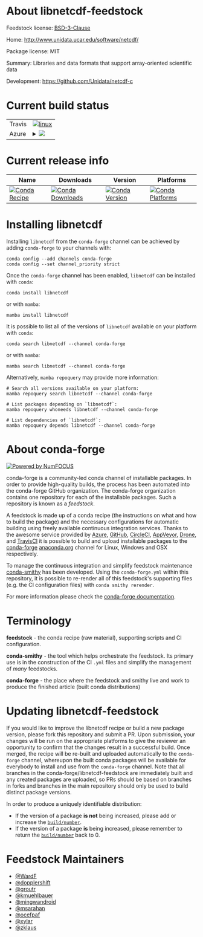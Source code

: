 About libnetcdf-feedstock
=========================

Feedstock license: [BSD-3-Clause](https://github.com/conda-forge/libnetcdf-feedstock/blob/main/LICENSE.txt)

Home: http://www.unidata.ucar.edu/software/netcdf/

Package license: MIT

Summary: Libraries and data formats that support array-oriented scientific data

Development: https://github.com/Unidata/netcdf-c

Current build status
====================


<table><tr>
    <td>Travis</td>
    <td>
      <a href="https://app.travis-ci.com/conda-forge/libnetcdf-feedstock">
        <img alt="linux" src="https://img.shields.io/travis/com/conda-forge/libnetcdf-feedstock/main.svg?label=Linux">
      </a>
    </td>
  </tr>
    
  <tr>
    <td>Azure</td>
    <td>
      <details>
        <summary>
          <a href="https://dev.azure.com/conda-forge/feedstock-builds/_build/latest?definitionId=556&branchName=main">
            <img src="https://dev.azure.com/conda-forge/feedstock-builds/_apis/build/status/libnetcdf-feedstock?branchName=main">
          </a>
        </summary>
        <table>
          <thead><tr><th>Variant</th><th>Status</th></tr></thead>
          <tbody><tr>
              <td>linux_64_mpimpich</td>
              <td>
                <a href="https://dev.azure.com/conda-forge/feedstock-builds/_build/latest?definitionId=556&branchName=main">
                  <img src="https://dev.azure.com/conda-forge/feedstock-builds/_apis/build/status/libnetcdf-feedstock?branchName=main&jobName=linux&configuration=linux%20linux_64_mpimpich" alt="variant">
                </a>
              </td>
            </tr><tr>
              <td>linux_64_mpinompi</td>
              <td>
                <a href="https://dev.azure.com/conda-forge/feedstock-builds/_build/latest?definitionId=556&branchName=main">
                  <img src="https://dev.azure.com/conda-forge/feedstock-builds/_apis/build/status/libnetcdf-feedstock?branchName=main&jobName=linux&configuration=linux%20linux_64_mpinompi" alt="variant">
                </a>
              </td>
            </tr><tr>
              <td>linux_64_mpiopenmpi</td>
              <td>
                <a href="https://dev.azure.com/conda-forge/feedstock-builds/_build/latest?definitionId=556&branchName=main">
                  <img src="https://dev.azure.com/conda-forge/feedstock-builds/_apis/build/status/libnetcdf-feedstock?branchName=main&jobName=linux&configuration=linux%20linux_64_mpiopenmpi" alt="variant">
                </a>
              </td>
            </tr><tr>
              <td>linux_aarch64_mpimpich</td>
              <td>
                <a href="https://dev.azure.com/conda-forge/feedstock-builds/_build/latest?definitionId=556&branchName=main">
                  <img src="https://dev.azure.com/conda-forge/feedstock-builds/_apis/build/status/libnetcdf-feedstock?branchName=main&jobName=linux&configuration=linux%20linux_aarch64_mpimpich" alt="variant">
                </a>
              </td>
            </tr><tr>
              <td>linux_aarch64_mpinompi</td>
              <td>
                <a href="https://dev.azure.com/conda-forge/feedstock-builds/_build/latest?definitionId=556&branchName=main">
                  <img src="https://dev.azure.com/conda-forge/feedstock-builds/_apis/build/status/libnetcdf-feedstock?branchName=main&jobName=linux&configuration=linux%20linux_aarch64_mpinompi" alt="variant">
                </a>
              </td>
            </tr><tr>
              <td>linux_aarch64_mpiopenmpi</td>
              <td>
                <a href="https://dev.azure.com/conda-forge/feedstock-builds/_build/latest?definitionId=556&branchName=main">
                  <img src="https://dev.azure.com/conda-forge/feedstock-builds/_apis/build/status/libnetcdf-feedstock?branchName=main&jobName=linux&configuration=linux%20linux_aarch64_mpiopenmpi" alt="variant">
                </a>
              </td>
            </tr><tr>
              <td>linux_ppc64le_mpimpich</td>
              <td>
                <a href="https://dev.azure.com/conda-forge/feedstock-builds/_build/latest?definitionId=556&branchName=main">
                  <img src="https://dev.azure.com/conda-forge/feedstock-builds/_apis/build/status/libnetcdf-feedstock?branchName=main&jobName=linux&configuration=linux%20linux_ppc64le_mpimpich" alt="variant">
                </a>
              </td>
            </tr><tr>
              <td>linux_ppc64le_mpinompi</td>
              <td>
                <a href="https://dev.azure.com/conda-forge/feedstock-builds/_build/latest?definitionId=556&branchName=main">
                  <img src="https://dev.azure.com/conda-forge/feedstock-builds/_apis/build/status/libnetcdf-feedstock?branchName=main&jobName=linux&configuration=linux%20linux_ppc64le_mpinompi" alt="variant">
                </a>
              </td>
            </tr><tr>
              <td>linux_ppc64le_mpiopenmpi</td>
              <td>
                <a href="https://dev.azure.com/conda-forge/feedstock-builds/_build/latest?definitionId=556&branchName=main">
                  <img src="https://dev.azure.com/conda-forge/feedstock-builds/_apis/build/status/libnetcdf-feedstock?branchName=main&jobName=linux&configuration=linux%20linux_ppc64le_mpiopenmpi" alt="variant">
                </a>
              </td>
            </tr><tr>
              <td>osx_64_mpimpich</td>
              <td>
                <a href="https://dev.azure.com/conda-forge/feedstock-builds/_build/latest?definitionId=556&branchName=main">
                  <img src="https://dev.azure.com/conda-forge/feedstock-builds/_apis/build/status/libnetcdf-feedstock?branchName=main&jobName=osx&configuration=osx%20osx_64_mpimpich" alt="variant">
                </a>
              </td>
            </tr><tr>
              <td>osx_64_mpinompi</td>
              <td>
                <a href="https://dev.azure.com/conda-forge/feedstock-builds/_build/latest?definitionId=556&branchName=main">
                  <img src="https://dev.azure.com/conda-forge/feedstock-builds/_apis/build/status/libnetcdf-feedstock?branchName=main&jobName=osx&configuration=osx%20osx_64_mpinompi" alt="variant">
                </a>
              </td>
            </tr><tr>
              <td>osx_64_mpiopenmpi</td>
              <td>
                <a href="https://dev.azure.com/conda-forge/feedstock-builds/_build/latest?definitionId=556&branchName=main">
                  <img src="https://dev.azure.com/conda-forge/feedstock-builds/_apis/build/status/libnetcdf-feedstock?branchName=main&jobName=osx&configuration=osx%20osx_64_mpiopenmpi" alt="variant">
                </a>
              </td>
            </tr><tr>
              <td>osx_arm64_mpimpich</td>
              <td>
                <a href="https://dev.azure.com/conda-forge/feedstock-builds/_build/latest?definitionId=556&branchName=main">
                  <img src="https://dev.azure.com/conda-forge/feedstock-builds/_apis/build/status/libnetcdf-feedstock?branchName=main&jobName=osx&configuration=osx%20osx_arm64_mpimpich" alt="variant">
                </a>
              </td>
            </tr><tr>
              <td>osx_arm64_mpinompi</td>
              <td>
                <a href="https://dev.azure.com/conda-forge/feedstock-builds/_build/latest?definitionId=556&branchName=main">
                  <img src="https://dev.azure.com/conda-forge/feedstock-builds/_apis/build/status/libnetcdf-feedstock?branchName=main&jobName=osx&configuration=osx%20osx_arm64_mpinompi" alt="variant">
                </a>
              </td>
            </tr><tr>
              <td>osx_arm64_mpiopenmpi</td>
              <td>
                <a href="https://dev.azure.com/conda-forge/feedstock-builds/_build/latest?definitionId=556&branchName=main">
                  <img src="https://dev.azure.com/conda-forge/feedstock-builds/_apis/build/status/libnetcdf-feedstock?branchName=main&jobName=osx&configuration=osx%20osx_arm64_mpiopenmpi" alt="variant">
                </a>
              </td>
            </tr><tr>
              <td>win_64</td>
              <td>
                <a href="https://dev.azure.com/conda-forge/feedstock-builds/_build/latest?definitionId=556&branchName=main">
                  <img src="https://dev.azure.com/conda-forge/feedstock-builds/_apis/build/status/libnetcdf-feedstock?branchName=main&jobName=win&configuration=win%20win_64_" alt="variant">
                </a>
              </td>
            </tr>
          </tbody>
        </table>
      </details>
    </td>
  </tr>
</table>

Current release info
====================

| Name | Downloads | Version | Platforms |
| --- | --- | --- | --- |
| [![Conda Recipe](https://img.shields.io/badge/recipe-libnetcdf-green.svg)](https://anaconda.org/conda-forge/libnetcdf) | [![Conda Downloads](https://img.shields.io/conda/dn/conda-forge/libnetcdf.svg)](https://anaconda.org/conda-forge/libnetcdf) | [![Conda Version](https://img.shields.io/conda/vn/conda-forge/libnetcdf.svg)](https://anaconda.org/conda-forge/libnetcdf) | [![Conda Platforms](https://img.shields.io/conda/pn/conda-forge/libnetcdf.svg)](https://anaconda.org/conda-forge/libnetcdf) |

Installing libnetcdf
====================

Installing `libnetcdf` from the `conda-forge` channel can be achieved by adding `conda-forge` to your channels with:

```
conda config --add channels conda-forge
conda config --set channel_priority strict
```

Once the `conda-forge` channel has been enabled, `libnetcdf` can be installed with `conda`:

```
conda install libnetcdf
```

or with `mamba`:

```
mamba install libnetcdf
```

It is possible to list all of the versions of `libnetcdf` available on your platform with `conda`:

```
conda search libnetcdf --channel conda-forge
```

or with `mamba`:

```
mamba search libnetcdf --channel conda-forge
```

Alternatively, `mamba repoquery` may provide more information:

```
# Search all versions available on your platform:
mamba repoquery search libnetcdf --channel conda-forge

# List packages depending on `libnetcdf`:
mamba repoquery whoneeds libnetcdf --channel conda-forge

# List dependencies of `libnetcdf`:
mamba repoquery depends libnetcdf --channel conda-forge
```


About conda-forge
=================

[![Powered by
NumFOCUS](https://img.shields.io/badge/powered%20by-NumFOCUS-orange.svg?style=flat&colorA=E1523D&colorB=007D8A)](https://numfocus.org)

conda-forge is a community-led conda channel of installable packages.
In order to provide high-quality builds, the process has been automated into the
conda-forge GitHub organization. The conda-forge organization contains one repository
for each of the installable packages. Such a repository is known as a *feedstock*.

A feedstock is made up of a conda recipe (the instructions on what and how to build
the package) and the necessary configurations for automatic building using freely
available continuous integration services. Thanks to the awesome service provided by
[Azure](https://azure.microsoft.com/en-us/services/devops/), [GitHub](https://github.com/),
[CircleCI](https://circleci.com/), [AppVeyor](https://www.appveyor.com/),
[Drone](https://cloud.drone.io/welcome), and [TravisCI](https://travis-ci.com/)
it is possible to build and upload installable packages to the
[conda-forge](https://anaconda.org/conda-forge) [anaconda.org](https://anaconda.org/)
channel for Linux, Windows and OSX respectively.

To manage the continuous integration and simplify feedstock maintenance
[conda-smithy](https://github.com/conda-forge/conda-smithy) has been developed.
Using the ``conda-forge.yml`` within this repository, it is possible to re-render all of
this feedstock's supporting files (e.g. the CI configuration files) with ``conda smithy rerender``.

For more information please check the [conda-forge documentation](https://conda-forge.org/docs/).

Terminology
===========

**feedstock** - the conda recipe (raw material), supporting scripts and CI configuration.

**conda-smithy** - the tool which helps orchestrate the feedstock.
                   Its primary use is in the construction of the CI ``.yml`` files
                   and simplify the management of *many* feedstocks.

**conda-forge** - the place where the feedstock and smithy live and work to
                  produce the finished article (built conda distributions)


Updating libnetcdf-feedstock
============================

If you would like to improve the libnetcdf recipe or build a new
package version, please fork this repository and submit a PR. Upon submission,
your changes will be run on the appropriate platforms to give the reviewer an
opportunity to confirm that the changes result in a successful build. Once
merged, the recipe will be re-built and uploaded automatically to the
`conda-forge` channel, whereupon the built conda packages will be available for
everybody to install and use from the `conda-forge` channel.
Note that all branches in the conda-forge/libnetcdf-feedstock are
immediately built and any created packages are uploaded, so PRs should be based
on branches in forks and branches in the main repository should only be used to
build distinct package versions.

In order to produce a uniquely identifiable distribution:
 * If the version of a package **is not** being increased, please add or increase
   the [``build/number``](https://docs.conda.io/projects/conda-build/en/latest/resources/define-metadata.html#build-number-and-string).
 * If the version of a package **is** being increased, please remember to return
   the [``build/number``](https://docs.conda.io/projects/conda-build/en/latest/resources/define-metadata.html#build-number-and-string)
   back to 0.

Feedstock Maintainers
=====================

* [@WardF](https://github.com/WardF/)
* [@dopplershift](https://github.com/dopplershift/)
* [@groutr](https://github.com/groutr/)
* [@kmuehlbauer](https://github.com/kmuehlbauer/)
* [@mingwandroid](https://github.com/mingwandroid/)
* [@msarahan](https://github.com/msarahan/)
* [@ocefpaf](https://github.com/ocefpaf/)
* [@xylar](https://github.com/xylar/)
* [@zklaus](https://github.com/zklaus/)

<!---
dummy edit to force CI
-->
